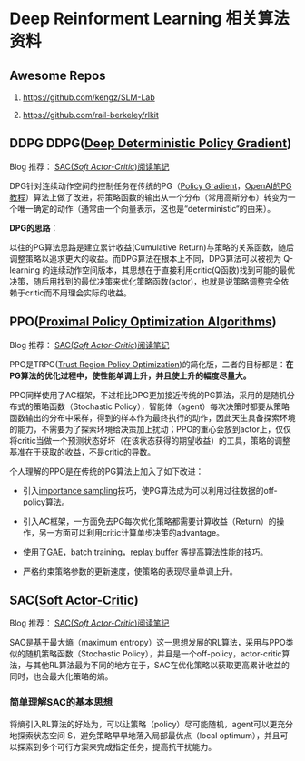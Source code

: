 # Deep Reinforment Learning 相关算法资料


## Awesome Repos
1. https://github.com/kengz/SLM-Lab

2. https://github.com/rail-berkeley/rlkit


## DDPG DDPG([Deep Deterministic Policy Gradient](https://arxiv.org/abs/1509.02971))

Blog 推荐： [SAC(*Soft Actor-Critic*)阅读笔记](https://zhuanlan.zhihu.com/p/85003758)

DPG针对连续动作空间的控制任务在传统的PG（[Policy Gradient](https://papers.nips.cc/paper/1713-policy-gradient-methods-for-reinforcement-learning-with-function-approximation.pdf)，[OpenAI的PG教程](https://spinningup.openai.com/en/latest/spinningup/rl_intro3.html)）算法上做了改进，将策略函数的输出从一个分布（常用高斯分布）转变为一个唯一确定的动作（通常由一个向量表示，这也是“deterministic“的由来）。



**DPG的思路**：

以往的PG算法思路是建立累计收益(Cumulative Return)与策略的关系函数，随后调整策略以追求更大的收益。而DPG算法在根本上不同，DPG算法可以被视为 Q-learning 的连续动作空间版本，其思想在于直接利用critic(Q函数)找到可能的最优决策，随后用找到的最优决策来优化策略函数(actor)，也就是说策略调整完全依赖于critic而不用理会实际的收益。



## PPO([Proximal Policy Optimization Algorithms](https://arxiv.org/abs/1707.06347))

Blog 推荐： [SAC(*Soft Actor-Critic*)阅读笔记](https://zhuanlan.zhihu.com/p/85003758)

PPO是TRPO([Trust Region Policy Optimization](https://arxiv.org/abs/1502.05477))的简化版，二者的目标都是：**在PG算法的优化过程中，使性能单调上升，并且使上升的幅度尽量大。**

PPO同样使用了AC框架，不过相比DPG更加接近传统的PG算法，采用的是随机分布式的策略函数（Stochastic Policy），智能体（agent）每次决策时都要从策略函数输出的分布中采样，得到的样本作为最终执行的动作，因此天生具备探索环境的能力，不需要为了探索环境给决策加上扰动；PPO的重心会放到actor上，仅仅将critic当做一个预测状态好坏（在该状态获得的期望收益）的工具，策略的调整基准在于获取的收益，不是critic的导数。



个人理解的PPO是在传统的PG算法上加入了如下改进：

- 引入[importance sampling](https://medium.com/%40jonathan_hui/rl-importance-sampling-ebfb28b4a8c6)技巧，使PG算法成为可以利用过往数据的off-policy算法。

- 引入AC框架，一方面免去PG每次优化策略都需要计算收益（Return）的操作，另一方面可以利用critic计算单步决策的advantage。

- 使用了[GAE](https://arxiv.org/abs/1506.02438)，batch training，[replay buffer]() 等提高算法性能的技巧。

- 严格约束策略参数的更新速度，使策略的表现尽量单调上升。



##  SAC([Soft Actor-Critic](https://arxiv.org/abs/1801.01290))

Blog 推荐： [SAC(*Soft Actor-Critic*)阅读笔记](https://zhuanlan.zhihu.com/p/85003758)

SAC是基于最大熵（maximum entropy）这一思想发展的RL算法，采用与PPO类似的随机策略函数（Stochastic Policy），并且是一个off-policy，actor-critic算法，与其他RL算法最为不同的地方在于，SAC在优化策略以获取更高累计收益的同时，也会最大化策略的熵。

### 简单理解SAC的基本思想

将熵引入RL算法的好处为，可以让策略（policy）尽可能随机，agent可以更充分地探索状态空间 S，避免策略早早地落入局部最优点（local optimum），并且可以探索到多个可行方案来完成指定任务，提高抗干扰能力。
